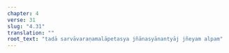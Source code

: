 ```yaml
---
chapter: 4
verse: 31
slug: "4.31"
translation: ""
root_text: "tadā sarvāvaraṇamalāpetasya jñānasyānantyāj jñeyam alpam"
---
```


